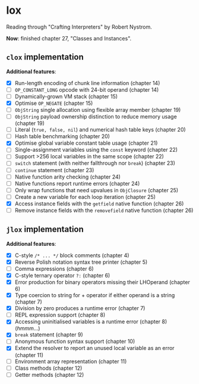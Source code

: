 # lox

Reading through "Crafting Interpreters" by Robert Nystrom.

**Now**: finished chapter 27, "Classes and Instances".

## `clox` implementation

**Additional features**:

- [X] Run-length encoding of chunk line information (chapter 14)
- [ ] `OP_CONSTANT_LONG` opcode with 24-bit operand (chapter 14)
- [ ] Dynamically-grown VM stack (chapter 15)
- [X] Optimise `OP_NEGATE` (chapter 15)
- [ ] `ObjString` single allocation using flexible array member (chapter 19)
- [ ] `ObjString` payload ownership distinction to reduce memory usage (chapter 19)
- [ ] Literal (`true, false, nil`) and numerical hash table keys (chapter 20)
- [ ] Hash table benchmarking (chapter 20)
- [X] Optimise global variable constant table usage (chapter 21)
- [ ] Single-assignment variables using the `const` keyword (chapter 22)
- [ ] Support >256 local variables in the same scope (chapter 22)
- [ ] `switch` statement (with neither fallthrough nor `break`) (chapter 23)
- [ ] `continue` statement (chapter 23)
- [ ] Native function arity checking (chapter 24)
- [ ] Native functions report runtime errors (chapter 24)
- [ ] Only wrap functions that need upvalues in `ObjClosure` (chapter 25)
- [ ] Create a new variable for each loop iteration (chapter 25)
- [X] Access instance fields with the `getfield` native function (chapter 26)
- [ ] Remove instance fields with the `removefield` native function (chapter 26)

## `jlox` implementation

**Additional features**:

- [X] C-style `/* ... */` block comments (chapter 4)
- [X] Reverse Polish notation syntax tree printer (chapter 5)
- [ ] Comma expressions (chapter 6)
- [X] C-style ternary operator `?:` (chapter 6)
- [X] Error production for binary operators missing their LHOperand (chapter 6)
- [X] Type coercion to string for + operator if either operand is a string (chapter 7)
- [X] Division by zero produces a runtime error (chapter 7)
- [ ] REPL expression support (chapter 8)
- [X] Accessing uninitialised variables is a runtime error (chapter 8) (_hmmm_...)
- [X] `break` statement (chapter 9)
- [ ] Anonymous function syntax support (chapter 10)
- [X] Extend the resolver to report an unused local variable as an error (chapter 11)
- [ ] Environment array representation (chapter 11)
- [ ] Class methods (chapter 12)
- [ ] Getter methods (chapter 12)
